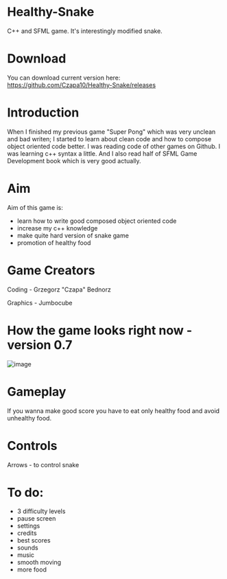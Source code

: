 # Healthy-Snake
C++ and SFML game. It's interestingly modified snake.

# Download
You can download current version here: https://github.com/Czapa10/Healthy-Snake/releases

# Introduction
When I finished my previous game "Super Pong" which was very unclean and bad writen; I started to learn about clean code and how to compose object oriented code better. I was reading code of other games on Github. I was learning c++ syntax a little. And I also read half of SFML Game Development book which is very good actually.

# Aim
Aim of this game is:
- learn how to write good composed object oriented code
- increase my c++ knowledge
- make quite hard version of snake game 
- promotion of healthy food

# Game Creators
Coding - Grzegorz "Czapa" Bednorz

Graphics - Jumbocube

# How the game looks right now - version 0.7
![image](https://user-images.githubusercontent.com/39434914/51199178-66f71100-18f6-11e9-9c73-674a648b3949.png)

# Gameplay
If you wanna make good score you have to eat only healthy food and avoid unhealthy food.

# Controls
Arrows - to control snake

# To do:
- 3 difficulty levels
- pause screen
- settings
- credits
- best scores
- sounds
- music
- smooth moving
- more food
